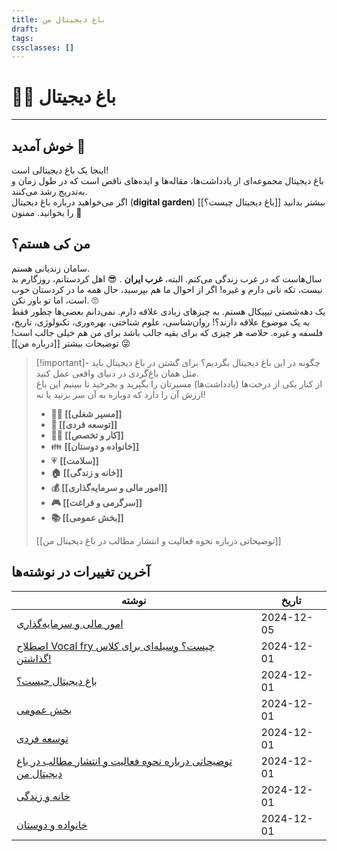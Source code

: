 ```yaml
---
title: باغ دیجیتال من
draft: 
tags: 
cssclasses: []
---
```

# 👨‍🌾 باغ دیجیتال
---
## خوش آمدید 👋
اینجا یک باغ دیجیتالی است!  
باغ دیجیتال مجموعه‌ای از یادداشت‌ها، مقاله‌ها و ایده‌های ناقص است که در طول زمان و به‌تدریج رشد می‌کنند.  
اگر می‌خواهید درباره باغ دیجیتال (**digital garden**) بیشتر بدانید [[باغ دیجیتال چیست؟]] را بخوانید. ممنون 🙏
## من کی هستم؟
سامان زندیانی هستم.  
سال‌هاست که در غرب زندگی می‌کنم. البته، **غرب ایران** . 😎
اهل کردستانم، روزگارم بد نیست، تکه نانی دارم و غیره!
اگر از احوال ما هم بپرسید، حال همه ما در کردستان خوب است، اما تو باور نکن. 🙄  
یک دهه‌شصتی تیپیکال هستم. به چیزهای زیادی علاقه دارم. نمی‌دانم بعضی‌ها چطور فقط به یک موضوع علاقه دارند؟! روان‌شناسی، علوم شناختی، بهره‌وری، تکنولوژی، تاریخ، فلسفه و غیره. خلاصه هر چیزی که برای بقیه جالب باشد برای من هم خیلی جالب است! 😜 توضیحات بیشتر [[درباره من]]  
> [!important]- چگونه در این باغ دیجیتال بگردیم؟
> برای گشتن در باغ دیجیتال باید مثل همان باغ‌گردی در دنیای واقعی عمل کنید.  
> از کنار یکی از درخت‌ها (یادداشت‌ها) مسیرتان را بگیرید و بچرخید تا ببینیم این باغ ارزش آن را دارد که دوباره به آن سر بزنید یا نه!
> - **👨‍💼 [[مسیر شغلی]]**
> - **🌱 [[توسعه فردی]]**
> - **👨‍💻 [[کار و تخصص]]**
> - 👪 **[[خانواده و دوستان]]**
> - 💗 **[[سلامت]]**
> - **🏠 [[خانه و زندگی]]**
> - **💰 [[امور مالی و سرمایه‌گذاری]]**
> - **🎮 [[سرگرمی و فراغت]]**
> - **📚 [[بخش عمومی]]**
> 
> [[توضیحاتی درباره نحوه فعالیت و انتشار مطالب در باغ دیجیتال من]]
## آخرین تغییرات در نوشته‌ها

| نوشته                                                                                                                                                                                                                                                                                                                                                                                                                                                                                                    | تاریخ      |
| -------------------------------------------------------------------------------------------------------------------------------------------------------------------------------------------------------------------------------------------------------------------------------------------------------------------------------------------------------------------------------------------------------------------------------------------------------------------------------------------------------- | ---------- |
| [امور مالی و سرمایه‌گذاری](app://obsidian.md/%DB%8C%D8%A7%D8%AF%D8%AF%D8%A7%D8%B4%D8%AA%E2%80%8C%E2%80%8C%D9%87%D8%A7/%D8%A7%D9%85%D9%88%D8%B1%20%D9%85%D8%A7%D9%84%DB%8C%20%D9%88%20%D8%B3%D8%B1%D9%85%D8%A7%DB%8C%D9%87%E2%80%8C%DA%AF%D8%B0%D8%A7%D8%B1%DB%8C.md)                                                                                                                                                                                                                                     | 2024-12-05 |
| [اصطلاح Vocal fry چیست؟ وسیله‌ای برای کلاس گذاشتن!](app://obsidian.md/%DB%8C%D8%A7%D8%AF%D8%AF%D8%A7%D8%B4%D8%AA%E2%80%8C%E2%80%8C%D9%87%D8%A7/%D8%A7%D8%B5%D8%B7%D9%84%D8%A7%D8%AD%20Vocal%20fry%20%DA%86%DB%8C%D8%B3%D8%AA%D8%9F%20%D9%88%D8%B3%DB%8C%D9%84%D9%87%E2%80%8C%D8%A7%DB%8C%20%D8%A8%D8%B1%D8%A7%DB%8C%20%DA%A9%D9%84%D8%A7%D8%B3%20%DA%AF%D8%B0%D8%A7%D8%B4%D8%AA%D9%86!.md)                                                                                                               | 2024-12-01 |
| [باغ دیجیتال چیست؟](app://obsidian.md/%DB%8C%D8%A7%D8%AF%D8%AF%D8%A7%D8%B4%D8%AA%E2%80%8C%E2%80%8C%D9%87%D8%A7/%D8%A8%D8%A7%D8%BA%20%D8%AF%DB%8C%D8%AC%DB%8C%D8%AA%D8%A7%D9%84%20%DA%86%DB%8C%D8%B3%D8%AA%D8%9F.md)                                                                                                                                                                                                                                                                                      | 2024-12-01 |
| [بخش عمومی](app://obsidian.md/%DB%8C%D8%A7%D8%AF%D8%AF%D8%A7%D8%B4%D8%AA%E2%80%8C%E2%80%8C%D9%87%D8%A7/%D8%A8%D8%AE%D8%B4%20%D8%B9%D9%85%D9%88%D9%85%DB%8C.md)                                                                                                                                                                                                                                                                                                                                           | 2024-12-01 |
| [توسعه فردی](app://obsidian.md/%DB%8C%D8%A7%D8%AF%D8%AF%D8%A7%D8%B4%D8%AA%E2%80%8C%E2%80%8C%D9%87%D8%A7/%D8%AA%D9%88%D8%B3%D8%B9%D9%87%20%D9%81%D8%B1%D8%AF%DB%8C.md)                                                                                                                                                                                                                                                                                                                                    | 2024-12-01 |
| [توضیحاتی درباره نحوه فعالیت و انتشار مطالب در باغ دیجیتال من](app://obsidian.md/%DB%8C%D8%A7%D8%AF%D8%AF%D8%A7%D8%B4%D8%AA%E2%80%8C%E2%80%8C%D9%87%D8%A7/%D8%AA%D9%88%D8%B6%DB%8C%D8%AD%D8%A7%D8%AA%DB%8C%20%D8%AF%D8%B1%D8%A8%D8%A7%D8%B1%D9%87%20%D9%86%D8%AD%D9%88%D9%87%20%D9%81%D8%B9%D8%A7%D9%84%DB%8C%D8%AA%20%D9%88%20%D8%A7%D9%86%D8%AA%D8%B4%D8%A7%D8%B1%20%D9%85%D8%B7%D8%A7%D9%84%D8%A8%20%D8%AF%D8%B1%20%D8%A8%D8%A7%D8%BA%20%D8%AF%DB%8C%D8%AC%DB%8C%D8%AA%D8%A7%D9%84%20%D9%85%D9%86.md) | 2024-12-01 |
| [خانه و زندگی](app://obsidian.md/%DB%8C%D8%A7%D8%AF%D8%AF%D8%A7%D8%B4%D8%AA%E2%80%8C%E2%80%8C%D9%87%D8%A7/%D8%AE%D8%A7%D9%86%D9%87%20%D9%88%20%D8%B2%D9%86%D8%AF%DA%AF%DB%8C.md)                                                                                                                                                                                                                                                                                                                         | 2024-12-01 |
| [خانواده و دوستان](app://obsidian.md/%DB%8C%D8%A7%D8%AF%D8%AF%D8%A7%D8%B4%D8%AA%E2%80%8C%E2%80%8C%D9%87%D8%A7/%D8%AE%D8%A7%D9%86%D9%88%D8%A7%D8%AF%D9%87%20%D9%88%20%D8%AF%D9%88%D8%B3%D8%AA%D8%A7%D9%86.md)                                                                                                                                                                                                                                                                                             | 2024-12-01 |
